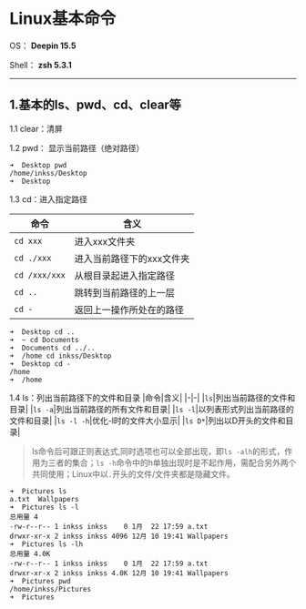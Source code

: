 # Linux基本命令

OS： **Deepin 15.5**

Shell： **zsh 5.3.1**

---

## 1.基本的ls、pwd、cd、clear等

1.1 clear：清屏

1.2 pwd： 显示当前路径（绝对路径）

```shell
➜  Desktop pwd
/home/inkss/Desktop
➜  Desktop
```

1.3 cd：进入指定路径

|命令|含义|
|-|-|
|`cd xxx`|进入xxx文件夹|
|`cd ./xxx`|进入当前路径下的xxx文件夹|
|`cd /xxx/xxx`|从根目录起进入指定路径|
|`cd ..`|跳转到当前路径的上一层|
|`cd -`|返回上一操作所处在的路径|

```shell
➜  Desktop cd ..
➜  ~ cd Documents
➜  Documents cd ../..
➜  /home cd inkss/Desktop
➜  Desktop cd -
/home
➜  /home
```

1.4 ls：列出当前路径下的文件和目录
|命令|含义|
|-|-|
|`ls`|列出当前路径的文件和目录|
|`ls -a`|列出当前路径的所有文件和目录|
|`ls -l`|以列表形式列出当前路径的文件和目录|
|`ls -l -h`|优化-l时的文件大小显示|
|`ls D*`|列出以D开头的文件和目录|

>ls命令后可跟正则表达式,同时选项也可以全部出现，即`ls -alh`的形式，作用为三者的集合；`ls -h`命令中的h单独出现时是不起作用，需配合另外两个共同使用；Linux中以`.`开头的文件/文件夹都是隐藏文件。

```shell
➜  Pictures ls
a.txt  Wallpapers
➜  Pictures ls -l
总用量 4
-rw-r--r-- 1 inkss inkss    0 1月  22 17:59 a.txt
drwxr-xr-x 2 inkss inkss 4096 12月 10 19:41 Wallpapers
➜  Pictures ls -lh
总用量 4.0K
-rw-r--r-- 1 inkss inkss    0 1月  22 17:59 a.txt
drwxr-xr-x 2 inkss inkss 4.0K 12月 10 19:41 Wallpapers
➜  Pictures pwd
/home/inkss/Pictures
➜  Pictures
```